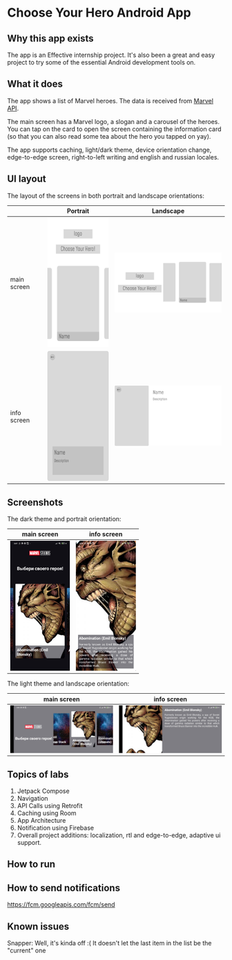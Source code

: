 # Choose Your Hero Android App

## Why this app exists

The app is an Effective internship project.
It's also been a great and easy project to try some of the essential Android development tools on.

## What it does

The app shows a list of Marvel heroes. The data is received from [Marvel API](https://developer.marvel.com/docs#!/public/getCreatorCollection_get_0).

The main screen has a Marvel logo, a slogan and a carousel of the heroes. You can tap on the card to open the screen containing the information card (so that you can also read some tea about the hero you tapped on yay).

The app supports caching, light/dark theme, device orientation change, edge-to-edge screen, right-to-left writing and english and russian locales.

## UI layout

The layout of the screens in both portrait and landscape orientations:

|             | Portrait                                                              | Landscape                                                            |
|-------------|-----------------------------------------------------------------------|----------------------------------------------------------------------|
| main screen | <img src="assets/layout/PORTRAIT/choosing_screen.png" height="300">   | <img src="assets/layout/LANDSCAPE/choosing_screen.png" width="300">  |
| info screen | <img src="assets/layout/PORTRAIT/hero_ info_screen.png" height="300"> | <img src="assets/layout/LANDSCAPE/hero_info_screen.png" width="300"> |                                                                       |

## Screenshots

The dark theme and portrait orientation:

| main screen                                               | info screen                                               |
|-----------------------------------------------------------|-----------------------------------------------------------|
| <img src="assets/screenshots/dark_main.jpg" height="300"> | <img src="assets/screenshots/dark_info.jpg" height="300"> |

The light theme and landscape orientation:

| main screen                                               | info screen                                               |
|-----------------------------------------------------------|-----------------------------------------------------------|
| <img src="assets/screenshots/light_main.jpg" width="300"> | <img src="assets/screenshots/light_info.jpg" width="300"> |

## Topics of labs

1. Jetpack Compose
2. Navigation
3. API Calls using Retrofit
4. Caching using Room
5. App Architecture
6. Notification using Firebase
7. Overall project additions: localization, rtl and edge-to-edge, adaptive ui support.

## How to run

## How to send notifications

https://fcm.googleapis.com/fcm/send

## Known issues

Snapper: Well, it's kinda off :( It doesn't let the last item in the list be the "current" one
